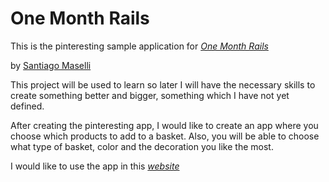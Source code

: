 # One Month Rails

This is the pinteresting sample application for
[*One Month Rails*](http://onemonthrails.com)

by [Santiago Maselli](http://maquinadeaplausos.com)

This project will be used to learn so later I will have the necessary skills to create something better and bigger, something which I have not yet defined.

After creating the pinteresting app, I would like to create an app where you choose which products to add to a basket. Also, you will be able to choose what type of basket, color and the decoration you like the most. 

I would like to use the app in this [*website*](http://dulcecacatua.com)